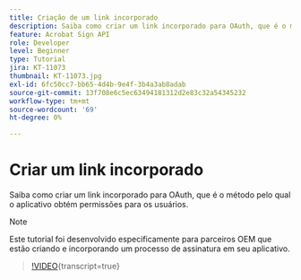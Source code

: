 ```yaml
---
title: Criação de um link incorporado
description: Saiba como criar um link incorporado para OAuth, que é o método pelo qual o aplicativo obtém permissões para usuários
feature: Acrobat Sign API
role: Developer
level: Beginner
type: Tutorial
jira: KT-11073
thumbnail: KT-11073.jpg
exl-id: 6fc50cc7-bb65-4d4b-9e4f-3b4a3ab8adab
source-git-commit: 13f708e6c5ec63494181312d2e83c32a54345232
workflow-type: tm+mt
source-wordcount: '69'
ht-degree: 0%

---
```


# Criar um link incorporado

Saiba como criar um link incorporado para OAuth, que é o método pelo qual o aplicativo obtém permissões para os usuários.

>[!NOTE]
>
>Este tutorial foi desenvolvido especificamente para parceiros OEM que estão criando e incorporando um processo de assinatura em seu aplicativo.

>[!VIDEO](https://video.tv.adobe.com/v/347349?hidetitle=true){transcript=true}
